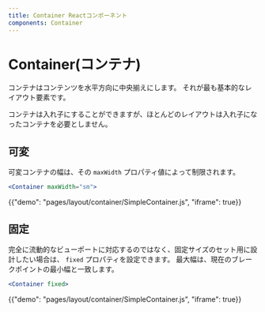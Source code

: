 ```yaml
---
title: Container Reactコンポーネント
components: Container
---
```


# Container(コンテナ)

<p class="description">コンテナはコンテンツを水平方向に中央揃えにします。 それが最も基本的なレイアウト要素です。</p>

コンテナは入れ子にすることができますが、ほとんどのレイアウトは入れ子になったコンテナを必要としません。

## 可変

可変コンテナの幅は、その `maxWidth` プロパティ値によって制限されます。

```jsx
<Container maxWidth="sm">
```

{{"demo": "pages/layout/container/SimpleContainer.js", "iframe": true}}

## 固定

完全に流動的なビューポートに対応するのではなく、固定サイズのセット用に設計したい場合は、 `fixed` プロパティを設定できます。 最大幅は、現在のブレークポイントの最小幅と一致します。

```jsx
<Container fixed>
```

{{"demo": "pages/layout/container/SimpleContainer.js", "iframe": true}}